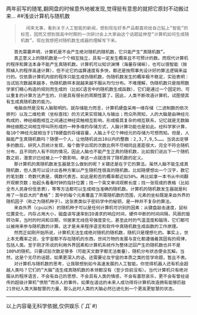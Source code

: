 两年前写的随笔,翻网盘的时候意外地被发现,觉得挺有意思的就把它原封不动搬过来...
##浅谈计算机与随机数
>       闲来无事，看到关于人工智能的新闻，想到现在好多产品都喜欢给自己贴上“智能”的标签，因而又想到我高中时期的一次研讨会上大家由这个话题延伸至“计算机如何生成随机数”。现在我想把对随机数生成器的理解写下来。
       首先需要声明，计算机是不会产生绝对随机的随机数，它只能产生“真随机数”。
       真正意义上的随机数是一个个相互独立，具有一定发生概率且不可预计的数。而现代计算机的程序和算法本身不能产生真随机数。计算机可以知识渊博（海量存储嘛），也可以很智能（按照植入的程序高速计算），但不论它的运算速度有多快，都还是按照事先设计好的算法逻辑来运行的。仅依靠计算机内部的程序只能生成伪随机数，伪随机数发生的概率极不稳定，实验表明：当试验次数越来越多，伪随机数样本就越来越不服从均匀分布。不难理解，伪随机数只是按照数学家们精心构造的规则而生成的（比如C语言中的随机数生成函数），它们是通过一个固定的、可以重复的计算方法产生的，只是具有很长的周期性罢了。因此，人类不断改造计算机，试图使其有生成真随机数的能力。   
       电脑自然是没有人脑聪明的。就存储能力而言，计算机硬盘采用一维存储（二进制数的依次排列）以及二维检索（坐标查找）的方式来实现输入与输出；而众所周知，人的大脑是由神经元构成的，神经细胞相互之间通过神经突触相互影响，形成极其复杂的相互联系，记忆就是无数脑神经细胞之间相互呼叫所形成的一种多维的存储方式，人脑计算功能也是如此。经科学家计算，每10个神经元就相当于1TB硬盘的存储容量，人脑上千亿个神经元的存储力可想而知。但是，人脑能产生真随机数吗？随便一个人，让他随机说出10以内的整数：2,3,7,9,5……。当说出足够多的数后，研究人员统计发现，每个数字出现的次数比例不尽相同且差距很大，完全不符合随机分布，且不同的人有不同的情况。因此人脑也不能产生正真的随机数，比如我们说出下一个随机数之前，潜意识已经被上一个数影响，单这一点就违背了随机数的定义。   
       那计算机的真随机数发生器是怎么做到的呢？关键还是在于它的算法。虽然人脑不能生成真随机数，但人类可以设计出各种方案以产生随机性很高的随机数。比如随便想出一个汉字，数它的笔划数：奇数代表是，偶数代表否。如此是和否的概率都近似50%。再比如拿一本书从中间翻开观察页数；抬起头看看时钟的指针位置；找一个英文单词观察长度；找一张现成的表格（比如全市人民身份信息表），等等方法都可以生成相当准确的随机数。计算机的随机数发生器就是利用了一张巨大的“表格”：其中的每个元素覆盖了所需随机数的范围，元素的坐标既是来自外界的随机因子（称之为随机种子）。这张表类似于密码学中的秘钥，是一种并不复杂的算法。   
       来自外界（cpu以外）的随机种子可以是任何计算机可识别的因素：从键盘敲击速度，鼠标位置变化，内存占用大小，磁盘读写速率到IO请求的响应时间，硬件中断的时间间隔，风扇的旋转功率，当时的时间和日期，邻居家无线信号强度变化，甚至此时的气温湿度和磁场，它们都可以被用来参与随机数的计算。这才是未来程序语言和软件中真随机数生成函数的工作原理。  
       然而正如刚开始所说，计算机无法生成绝对随机的随机数，随机只是理想化的。事实上，世上本无概率之说，全宇宙都不存在随机的东西，世间万物的发展与变化都遵循着其固有的规律，包括人类。至于刚才所说的利用外界因素和计算机系统作为整体迂回产生的随机数也并不是100%的随机，只要试验次数足够多（可能天文数字都无法衡量），随机分布状态便会瓦解。当然，这是个无尽的话题，如果更深入的话，还需要论及宇宙的本质之类的哲学命题，暂且不表。   
       对计算机与随机数的思考，让我联想到如今高速发展的人工智能。你觉得机器人还有机会超越人类吗？它们的“大脑”连生成真随机数的本领都没有（至少目前没有）。当代计算机只有绝对服从的程序语言，不会有自己的思想，不会具有人类的情感，不会有喜怒哀乐，更不会有曾经谣传的超级计算机“愤怒”而杀人的事件。如果在遥远的未来人成功得将计算机改造拥有能够匹敌21世纪人类大脑智慧的力量，那么此时人类的大脑必然已进化到一个更高更智慧的状态。

---
以上内容毫无科学依据,仅供娱乐 (ﾟДﾟ#) 